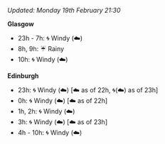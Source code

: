 *Updated: Monday 19th February 21:30*

**Glasgow**

* 23h - 7h: :cyclone: Windy (:cloud:)
* 8h, 9h: :umbrella: Rainy
* 10h: :cyclone: Windy (:cloud:)

**Edinburgh**

* 23h: :cyclone: Windy (:cloud:) [:cloud: as of 22h, :cyclone:(:cloud:) as of 23h]
* 0h: :cyclone: Windy (:cloud:) [:cloud: as of 22h]
* 1h, 2h: :cyclone: Windy (:cloud:)
* 3h: :cyclone: Windy (:cloud:) [:cloud: as of 23h]
* 4h - 10h: :cyclone: Windy (:cloud:)
